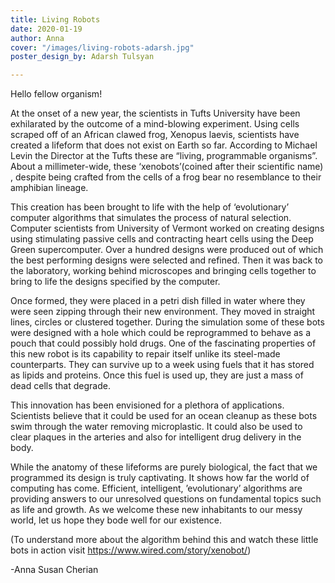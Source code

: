 ```yaml
---
title: Living Robots
date: 2020-01-19
author: Anna
cover: "/images/living-robots-adarsh.jpg"
poster_design_by: Adarsh Tulsyan

---
```

Hello fellow organism!

At the onset of a new year, the scientists in Tufts University have been exhilarated by the outcome of a mind-blowing experiment. Using cells scraped off of an African clawed frog, Xenopus laevis, scientists have created a lifeform that does not exist on Earth so far. According to Michael Levin the Director at the Tufts these are “living, programmable organisms”. About a millimeter-wide, these ‘xenobots’(coined after their scientific name) , despite being crafted from the cells of a frog bear no resemblance to their amphibian lineage.

This creation has been brought to life with the help of ‘evolutionary’ computer algorithms that simulates the process of natural selection. Computer scientists from University of Vermont worked on creating designs using stimulating passive cells and contracting heart cells using the Deep Green supercomputer. Over a hundred designs were produced out of which the best performing designs were selected and refined. Then it was back to the laboratory, working behind microscopes and bringing cells together to bring to life the designs specified by the computer.

Once formed, they were placed in a petri dish filled in water where they were seen zipping through their new environment. They moved in straight lines, circles or clustered together. During the simulation some of these bots were designed with a hole which could be reprogrammed to behave as a pouch that could possibly hold drugs. One of the fascinating properties of this new robot is its capability to repair itself unlike its steel-made counterparts. They can survive up to a week using fuels that it has stored as lipids and proteins. Once this fuel is used up, they are just a mass of dead cells that degrade.

This innovation has been envisioned for a plethora of applications. Scientists believe that it could be used for an ocean cleanup as these bots swim through the water removing microplastic. It could also be used to clear plaques in the arteries and also for intelligent drug delivery in the body.

While the anatomy of these lifeforms are purely biological, the fact that we programmed its design is truly captivating. It shows how far the world of computing has come. Efficient, intelligent, ’evolutionary’ algorithms are providing answers to our unresolved questions on fundamental topics such as life and growth. As we welcome these new inhabitants to our messy world, let us hope they bode well for our existence.

(To understand more about the algorithm behind this and watch these little bots in action visit https://www.wired.com/story/xenobot/)

\-Anna Susan Cherian